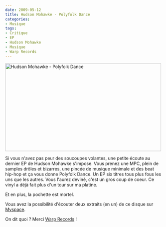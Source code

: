 ```yaml
---
date: 2009-05-12
title: Hudson Mohawke - Polyfolk Dance
categories:
- Musique
tags:
- Critique
- EP
- Hudson Mohawke
- Musique
- Warp Records
---
```

<img class="alignnone size-full wp-image-1202" title="Hudson Mohawke - Polyfolk Dance" src="https://dlgjp9x71cipk.cloudfront.net/2009/05/polyfolkdance.png" alt="Hudson Mohawke - Polyfolk Dance" width="500" height="281" />

Si vous n'avez pas peur des soucoupes volantes, une petite écoute au dernier EP de Hudson Mohawke s'impose.
Vous prenez une MPC, plein de samples drôles et bizarres, une pincée de musique minimale et des beat hip-hop et ça vous donne Polyfolk Dance. Un EP six titres tous plus fous les uns que les autres. Vous l'aurez deviné, c'est un gros coup de coeur. Ce vinyl a déjà fait plus d'un tour sur ma platine.

Et en plus, la pochette est mortel.

Vous avez la possibilité d'écouter deux extraits (en un) de ce disque sur <a title="Lien vers le Myspace de Hudson Mohawke" href="https://www.myspace.com/hudsonmo">Myspace</a>.

On dit quoi ? Merci <a title="Lien vers le site de warp records" href="https://www.warprecords.com/">Warp Records</a> !
